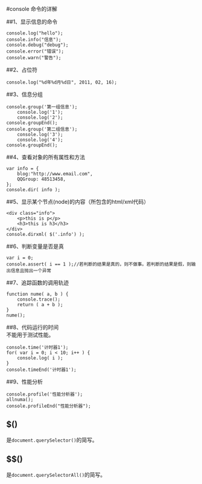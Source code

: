 #console 命令的详解  

##1、显示信息的命令  

	console.log("hello");
	console.info("信息");
	console.debug("debug");
	console.error("错误");
	console.warn("警告");

##2、占位符  

	console.log("%d年%d月%d日", 2011, 02, 16);

##3、信息分组  

	console.group('第一组信息');
		console.log('1');
		console.log('2');
	console.groupEnd();
	console.group('第二组信息');
		console.log('3');
		console.log('4');
	console.groupEnd();

##4、查看对象的所有属性和方法  

	var info = {
		blog:"http://www.email.com",
		QQGroup: 48513458,
	};
	console.dir( info );

##5、显示某个节点(node)的内容（所包含的html/xml代码）  

	<div class="info">
		<p>this is p</p>
		<h3>this is h3</h3>
	</div>
	console.dirxml( $('.info') );

##6、判断变量是否是真  

	var i = 0;
	console.assert( i == 1 );//若判断的结果是真的，则不做事。若判断的结果是假，则输出信息且抛出一个异常

##7、追踪函数的调用轨迹  

	function nume( a, b ) {
		console.trace();
		return ( a + b );
	}
	nume();
	
##8、代码运行的时间  
不能用于测试性能。  

	console.time('计时器1');
	for( var i = 0; i < 10; i++ ) {
		console.log( i );
	}
	console.timeEnd('计时器1');

##9、性能分析  

	console.profile('性能分析器');
	allnuma();
	console.profileEnd("性能分析器");

## $()
是`document.querySelector()`的简写。  

## $$()
是`document.querySelectorAll()`的简写。  